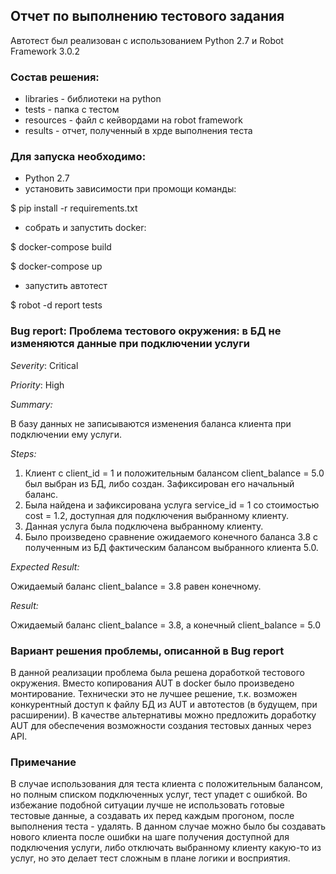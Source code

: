 ## Отчет по выполнению тестового задания

Автотест был реализован c использованием Python 2.7 и Robot Framework 3.0.2

### Состав решения:
* libraries - библиотеки на python
* tests - папка с тестом
* resources - файл с кейвордами на robot framework
* results - отчет, полученный в хрде выполнения теста

### Для запуска необходимо:
* Python 2.7
* установить зависимости при промощи команды:

$ pip install -r requirements.txt

* собрать и запустить docker:

$ docker-compose build

$ docker-compose up

* запустить автотест

$ robot -d report tests

### Bug report: Проблема тестового окружения: в БД не изменяются данные при подключении услуги

*Severity*: Critical

*Priority*: High

*Summary:*

В базу данных не записываются изменения баланса клиента при подключении ему услуги.

*Steps:*
1. Клиент с client_id = 1 и положительным балансом client_balance = 5.0 был выбран из БД, либо создан. Зафиксирован его начальный баланс.
2. Была найдена и зафиксирована услуга service_id = 1 со стоимостью cost = 1.2, доступная для подключения выбранному клиенту.
3. Данная услуга была подключена выбранному клиенту.
4. Было произведено сравнение ожидаемого конечного баланса 3.8 с полученным из БД фактическим балансом выбранного клиента 5.0.

*Expected Result:*

Ожидаемый баланс client_balance = 3.8 равен конечному.

*Result:*

Ожидаемый баланс client_balance = 3.8, а конечный client_balance = 5.0

### Вариант решения проблемы, описанной в Bug report

В данной реализации проблема была решена доработкой тестового окружения. Вместо копирования AUT в docker было произведено монтирование.
Технически это не лучшее решение, т.к. возможен конкурентный доступ к файлу БД из AUT и автотестов (в будущем, при расширении).
В качестве альтернативы можно предложить доработку AUT для обеспечения возможности создания тестовых данных через API.

### Примечание

В случае использования для теста клиента с положительным балансом, но полным списком подключенных услуг, тест упадет с ошибкой.
Во избежание подобной ситуации лучше не использовать готовые тестовые данные, а создавать их перед каждым прогоном, после выполнения теста - удалять.
В данном случае можно было бы создавать нового клиента после ошибки на шаге получения доступной для подключения услуги, либо отключать выбранному клиенту какую-то из услуг, но это делает тест сложным в плане логики и восприятия.


